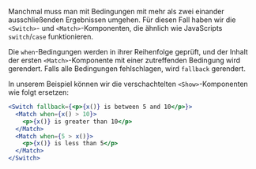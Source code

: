 Manchmal muss man mit Bedingungen mit mehr als zwei einander ausschließenden Ergebnissen umgehen. Für diesen Fall haben wir die `<Switch>`- und `<Match>`-Komponenten, die ähnlich wie JavaScripts `switch`/`case` funktionieren.

Die `when`-Bedingungen werden in ihrer Reihenfolge geprüft, und der Inhalt der ersten `<Match>`-Komponente mit einer zutreffenden Bedingung wird gerendert. Falls alle Bedingungen fehlschlagen, wird `fallback` gerendert.

In unserem Beispiel können wir die verschachtelten `<Show>`-Komponenten wie folgt ersetzen:

```jsx
<Switch fallback={<p>{x()} is between 5 and 10</p>}>
  <Match when={x() > 10}>
    <p>{x()} is greater than 10</p>
  </Match>
  <Match when={5 > x()}>
    <p>{x()} is less than 5</p>
  </Match>
</Switch>
```
